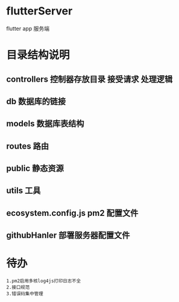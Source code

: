 # flutterServer

flutter app 服务端

# 目录结构说明

## controllers 控制器存放目录 接受请求 处理逻辑

## db 数据库的链接

## models 数据库表结构

## routes 路由

## public 静态资源

## utils 工具

## ecosystem.config.js pm2 配置文件

## githubHanler 部署服务器配置文件

# 待办
    1.pm2启用多核log4js打印日志不全
    2.接口规范
    3.错误码集中管理
